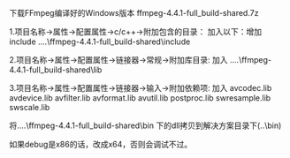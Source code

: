 下载FFmpeg编译好的Windows版本
ffmpeg-4.4.1-full_build-shared.7z

1.项目名称->属性->配置属性->c/c++->附加包含的目录：
加入以下：增加 include
..\..\ffmpeg-4.4.1-full_build-shared\include
 

2.项目名称->属性->配置属性->链接器->常规->附加库目录:
加入
..\..\ffmpeg-4.4.1-full_build-shared\lib

3.项目名称->属性->配置属性->链接器->输入->附加依赖项:
加入
avcodec.lib
avdevice.lib
avfilter.lib
avformat.lib
avutil.lib
postproc.lib
swresample.lib
swscale.lib

将..\..\ffmpeg-4.4.1-full_build-shared\bin 下的dll拷贝到解决方案目录下(..\bin)

如果debug是x86的话，改成x64，否则会调试不过。
